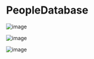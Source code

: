 # PeopleDatabase

![image](https://github.com/kursatarslan1/PeopleDatabase/assets/79106716/0a189e0e-aa8c-4dd4-9391-3c3727f9fc53)


![image](https://github.com/kursatarslan1/PeopleDatabase/assets/79106716/90b5ea06-4a7c-47cc-a878-09fc849fb698)


![image](https://github.com/kursatarslan1/PeopleDatabase/assets/79106716/0341c926-0cfb-4649-9d2a-139f3d976a12)

